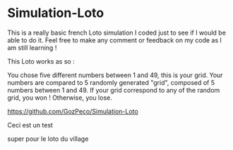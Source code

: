 # Simulation-Loto

This is a really basic french Loto simulation I coded just to see if I would be able to do it. Feel free to make any comment or feedback on my code as I am still learning !

This Loto works as so : 

You chose five different numbers between 1 and 49, this is your grid.
Your numbers are compared to 5 randomly generated "grid", composed of 5 numbers between 1 and 49.
If your grid correspond to any of the random grid, you won ! Otherwise, you lose.

https://github.com/GozPeco/Simulation-Loto

Ceci est un test


super pour le loto du village
